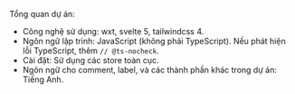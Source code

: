Tổng quan dự án:
- Công nghệ sử dụng: wxt, svelte 5, tailwindcss 4.
- Ngôn ngữ lập trình: JavaScript (không phải TypeScript). Nếu phát hiện lỗi TypeScript, thêm `// @ts-nocheck`.
- Cài đặt: Sử dụng các store toàn cục.
- Ngôn ngữ cho comment, label, và các thành phần khác trong dự án: Tiếng Anh.